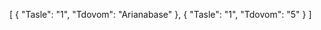 [
  {
    "Tasle": "1",
    "Tdovom": "Arianabase"
  },
  {
    "Tasle": "1",
    "Tdovom": "5"
  }
]
